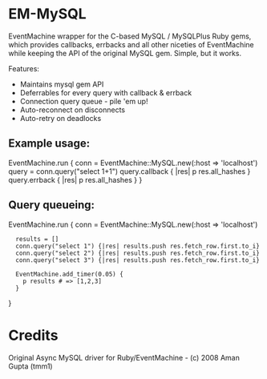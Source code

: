 # EM-MySQL

EventMachine wrapper for the C-based MySQL / MySQLPlus Ruby gems, which provides
callbacks, errbacks and all other niceties of EventMachine while keeping the API
of the original MySQL gem. Simple, but it works.

Features:
* Maintains mysql gem API
* Deferrables for every query with callback & errback
* Connection query queue - pile 'em up!
* Auto-reconnect on disconnects
* Auto-retry on deadlocks

## Example usage:

  EventMachine.run {
      conn = EventMachine::MySQL.new(:host => 'localhost')
      query = conn.query("select 1+1")
      query.callback { |res| p res.all_hashes }
      query.errback  { |res| p res.all_hashes }
  }

## Query queueing:

  EventMachine.run {
      conn = EventMachine::MySQL.new(:host => 'localhost')

      results = []
      conn.query("select 1") {|res| results.push res.fetch_row.first.to_i}
      conn.query("select 2") {|res| results.push res.fetch_row.first.to_i}
      conn.query("select 3") {|res| results.push res.fetch_row.first.to_i}

      EventMachine.add_timer(0.05) {
        p results # => [1,2,3]
      }
  }

# Credits

Original Async MySQL driver for Ruby/EventMachine - (c) 2008 Aman Gupta (tmm1)
